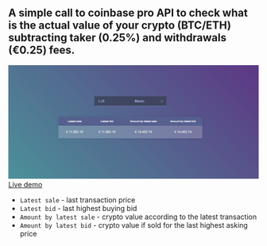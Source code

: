 ## A simple call to coinbase pro API to check what is the actual value of your crypto (BTC/ETH) subtracting taker (0.25%) and withdrawals (&euro;0.25) fees.

[![App overview](static/images/example.png "App overview")Live demo](http://tripzy.pythonanywhere.com/)

* `Latest sale` - last transaction price
* `Latest bid` - last highest buying bid
* `Amount by latest sale` - crypto value according to the latest transaction
* `Amount by latest bid` - crypto value if sold for the last highest asking price
